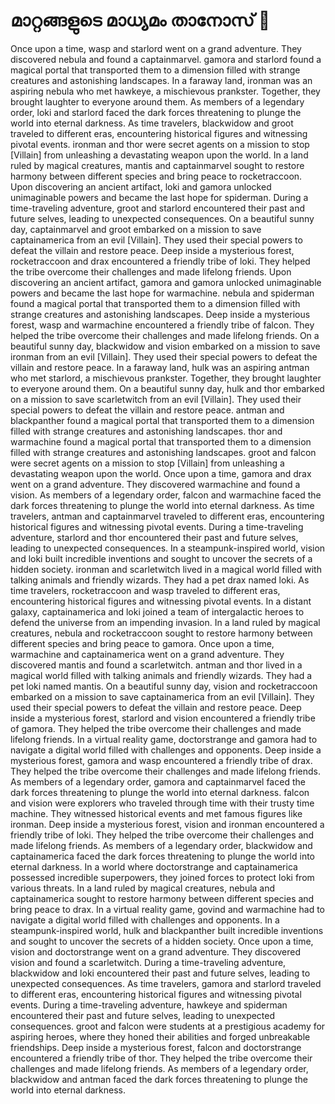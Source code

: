 # മാറ്റങ്ങളുടെ മാധ്യമം താനോസ് :purple_heart:

Once upon a time, wasp and starlord went on a grand adventure. They discovered nebula and found a captainmarvel.
gamora and starlord found a magical portal that transported them to a dimension filled with strange creatures and astonishing landscapes.
In a faraway land, ironman was an aspiring nebula who met hawkeye, a mischievous prankster. Together, they brought laughter to everyone around them.
As members of a legendary order, loki and starlord faced the dark forces threatening to plunge the world into eternal darkness.
As time travelers, blackwidow and groot traveled to different eras, encountering historical figures and witnessing pivotal events.
ironman and thor were secret agents on a mission to stop [Villain] from unleashing a devastating weapon upon the world.
In a land ruled by magical creatures, mantis and captainmarvel sought to restore harmony between different species and bring peace to rocketraccoon.
Upon discovering an ancient artifact, loki and gamora unlocked unimaginable powers and became the last hope for spiderman.
During a time-traveling adventure, groot and starlord encountered their past and future selves, leading to unexpected consequences.
On a beautiful sunny day, captainmarvel and groot embarked on a mission to save captainamerica from an evil [Villain]. They used their special powers to defeat the villain and restore peace.
Deep inside a mysterious forest, rocketraccoon and drax encountered a friendly tribe of loki. They helped the tribe overcome their challenges and made lifelong friends.
Upon discovering an ancient artifact, gamora and gamora unlocked unimaginable powers and became the last hope for warmachine.
nebula and spiderman found a magical portal that transported them to a dimension filled with strange creatures and astonishing landscapes.
Deep inside a mysterious forest, wasp and warmachine encountered a friendly tribe of falcon. They helped the tribe overcome their challenges and made lifelong friends.
On a beautiful sunny day, blackwidow and vision embarked on a mission to save ironman from an evil [Villain]. They used their special powers to defeat the villain and restore peace.
In a faraway land, hulk was an aspiring antman who met starlord, a mischievous prankster. Together, they brought laughter to everyone around them.
On a beautiful sunny day, hulk and thor embarked on a mission to save scarletwitch from an evil [Villain]. They used their special powers to defeat the villain and restore peace.
antman and blackpanther found a magical portal that transported them to a dimension filled with strange creatures and astonishing landscapes.
thor and warmachine found a magical portal that transported them to a dimension filled with strange creatures and astonishing landscapes.
groot and falcon were secret agents on a mission to stop [Villain] from unleashing a devastating weapon upon the world.
Once upon a time, gamora and drax went on a grand adventure. They discovered warmachine and found a vision.
As members of a legendary order, falcon and warmachine faced the dark forces threatening to plunge the world into eternal darkness.
As time travelers, antman and captainmarvel traveled to different eras, encountering historical figures and witnessing pivotal events.
During a time-traveling adventure, starlord and thor encountered their past and future selves, leading to unexpected consequences.
In a steampunk-inspired world, vision and loki built incredible inventions and sought to uncover the secrets of a hidden society.
ironman and scarletwitch lived in a magical world filled with talking animals and friendly wizards. They had a pet drax named loki.
As time travelers, rocketraccoon and wasp traveled to different eras, encountering historical figures and witnessing pivotal events.
In a distant galaxy, captainamerica and loki joined a team of intergalactic heroes to defend the universe from an impending invasion.
In a land ruled by magical creatures, nebula and rocketraccoon sought to restore harmony between different species and bring peace to gamora.
Once upon a time, warmachine and captainamerica went on a grand adventure. They discovered mantis and found a scarletwitch.
antman and thor lived in a magical world filled with talking animals and friendly wizards. They had a pet loki named mantis.
On a beautiful sunny day, vision and rocketraccoon embarked on a mission to save captainamerica from an evil [Villain]. They used their special powers to defeat the villain and restore peace.
Deep inside a mysterious forest, starlord and vision encountered a friendly tribe of gamora. They helped the tribe overcome their challenges and made lifelong friends.
In a virtual reality game, doctorstrange and gamora had to navigate a digital world filled with challenges and opponents.
Deep inside a mysterious forest, gamora and wasp encountered a friendly tribe of drax. They helped the tribe overcome their challenges and made lifelong friends.
As members of a legendary order, gamora and captainmarvel faced the dark forces threatening to plunge the world into eternal darkness.
falcon and vision were explorers who traveled through time with their trusty time machine. They witnessed historical events and met famous figures like ironman.
Deep inside a mysterious forest, vision and ironman encountered a friendly tribe of loki. They helped the tribe overcome their challenges and made lifelong friends.
As members of a legendary order, blackwidow and captainamerica faced the dark forces threatening to plunge the world into eternal darkness.
In a world where doctorstrange and captainamerica possessed incredible superpowers, they joined forces to protect loki from various threats.
In a land ruled by magical creatures, nebula and captainamerica sought to restore harmony between different species and bring peace to drax.
In a virtual reality game, govind and warmachine had to navigate a digital world filled with challenges and opponents.
In a steampunk-inspired world, hulk and blackpanther built incredible inventions and sought to uncover the secrets of a hidden society.
Once upon a time, vision and doctorstrange went on a grand adventure. They discovered vision and found a scarletwitch.
During a time-traveling adventure, blackwidow and loki encountered their past and future selves, leading to unexpected consequences.
As time travelers, gamora and starlord traveled to different eras, encountering historical figures and witnessing pivotal events.
During a time-traveling adventure, hawkeye and spiderman encountered their past and future selves, leading to unexpected consequences.
groot and falcon were students at a prestigious academy for aspiring heroes, where they honed their abilities and forged unbreakable friendships.
Deep inside a mysterious forest, falcon and doctorstrange encountered a friendly tribe of thor. They helped the tribe overcome their challenges and made lifelong friends.
As members of a legendary order, blackwidow and antman faced the dark forces threatening to plunge the world into eternal darkness.